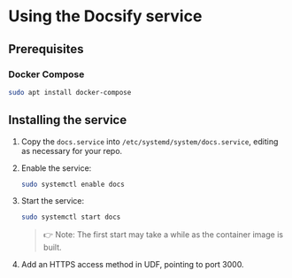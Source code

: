 # Using the Docsify service

## Prerequisites

### Docker Compose
```bash
sudo apt install docker-compose
```

## Installing the service

1. Copy the `docs.service` into `/etc/systemd/system/docs.service`, editing as necessary for your repo.
   
2. Enable the service:
   ```bash
   sudo systemctl enable docs
   ```
3. Start the service:
   ```bash
   sudo systemctl start docs
   ```
   > :point_right: Note: The first start may take a while as the container image is built.

4. Add an HTTPS access method in UDF, pointing to port 3000.